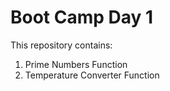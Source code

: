 # Boot Camp Day 1
This repository contains:
1. Prime Numbers Function
2. Temperature Converter Function
